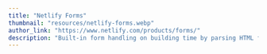 ```yaml
---
title: "Netlify Forms"
thumbnail: "resources/netlify-forms.webp"
author_link: "https://www.netlify.com/products/forms/"
description: "Built-in form handling on building time by parsing HTML files directly at deploy time."
---
```

